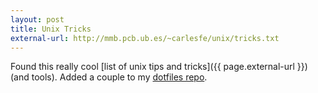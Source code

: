 ```yaml
---
layout: post
title: Unix Tricks
external-url: http://mmb.pcb.ub.es/~carlesfe/unix/tricks.txt
---
```


Found this really cool [list of unix tips and tricks]({{ page.external-url }})
(and tools). Added a couple to my [dotfiles repo](https://github.com/parkr/dotfiles/tree/master/bin).
